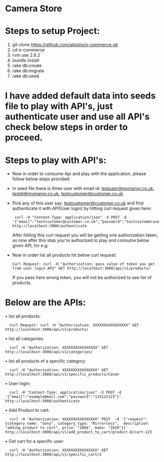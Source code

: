 # Camera Store

# Steps to setup Project:

  1. git clone https://github.com/alpishs/e-commerce.git
  2. cd e-commerce
  3. rvm use 2.6.2
  4. bundle install
  5. rake db:create
  6. rake db:migrate
  7. rake db:seed

  # I have added default data into seeds file to play with API's, just authenticate user and use all API's check below steps in order to proceed.

# Steps to play with API's:

  * Now in order to consume Api and play with the application, please follow below steps provided:

  * In seed file there is three user with email id: testuser@mvmanor.co.uk, testdj@mvmanor.co.uk, testcustomer@customer.co.uk.

  * Pick any of this user say: testcustomer@customer.co.uk and first authenticate it with API(User login) by hitting curl request given here:

         curl -H "Content-Type: application/json" -X POST -d '{"email":"testcustomer@customer.co.uk","password":"testcustomeruser"}' http://localhost:3000/authenticate
  
    After hitting this curl request you will be getting one authorization taken, so now after this step you're authorized to play and consume below given API, for e.g:

  * Now in order list all products hit below curl request:

        Curl Request: curl -H "Authorization: pass value of token you get from user login API" GET http://localhost:3000/api/v1/products/

    If you pass here wrong token, you will not be authorized to see list of products.

# Below are the APIs:

  • list all products:

      Curl Request: curl -H "Authorization: XXXXXXXXXXXXXXXX" GET http://localhost:3000/api/v1/products/
      
  • list all categories:

      curl -H "Authorization: XXXXXXXXXXXXXXXX" GET http://localhost:3000/api/v1/categories/
      
  • list all products of a specific category:

      curl -H "Authorization: XXXXXXXXXXXXXXXX" GET http://localhost:3000/api/v1/specific_products/Canon
      
  • User login:

      curl -H "Content-Type: application/json" -X POST -d '{"email":"example@mail.com","password":"123123123"}' http://localhost:3000/authenticate
      
  • Add Product to cart:

      curl -H "Authorization: XXXXXXXXXXXXXXXX" POST  -d '{"request":{category_name: "Sony", category_type: "Mirrorless",  description: "adding product to cart", price: "200$", make: "2020"}}' http://localhost:3000/api/v1/add_product_to_cart/product-D/cart-123
      
  • Get cart for a specific user:

      curl -H "Authorization: XXXXXXXXXXXXXXXX" GET http://localhost:3000/api/v1/specific_cart/2
